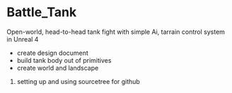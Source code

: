 # Battle_Tank
Open-world, head-to-head tank fight with simple Ai, tarrain control system in Unreal 4

* create design document
* build tank body out of primitives
* create world and landscape

1) setting up and using sourcetree for github
